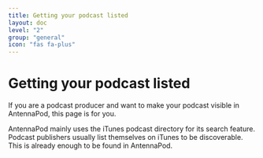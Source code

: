 ```yaml
---
title: Getting your podcast listed
layout: doc
level: "2"
group: "general"
icon: "fas fa-plus"
---
```


# Getting your podcast listed

If you are a podcast producer and want to make your podcast visible in AntennaPod, this page is for you.

AntennaPod mainly uses the iTunes podcast directory for its search feature. Podcast publishers usually list themselves on iTunes to be discoverable. This is already enough to be found in AntennaPod.
